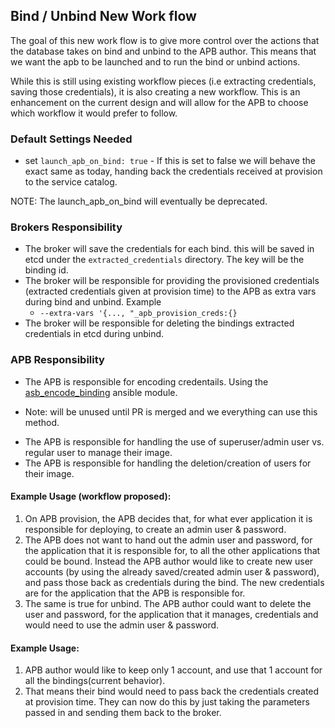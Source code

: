 ## Bind / Unbind New Work flow

The goal of this new work flow is to give more control over the actions that the database takes on bind and unbind to the APB author. This means that we want the apb to be launched and to run the bind or unbind actions.

While this is still using existing workflow pieces (i.e extracting credentials, saving those credentials), it is also creating a new workflow. This is an enhancement on the current design and will allow for the APB to choose which workflow it would prefer to follow. 

### Default Settings Needed
* set `launch_apb_on_bind: true` - If this is set to false we will behave the exact same as today, handing back the credentials received at provision to the service catalog.

NOTE: The launch_apb_on_bind will eventually be deprecated.


### Brokers Responsibility
* The broker will save the credentials for each bind. this will be saved in etcd under the `extracted_credentials` directory. The key will be the binding id.
* The broker will be responsible for providing the provisioned credentials (extracted credentials given at provision time) to the APB as extra vars during bind and unbind. Example
  - `--extra-vars '{..., "_apb_provision_creds:{}`
* The broker will be responsible for deleting the bindings extracted credentials in etcd during unbind.

### APB Responsibility
* The APB is responsible for encoding credentails. Using the [asb_encode_binding](https://github.com/fusor/apb-examples/pull/93/files/3d444b778e27ac3fb266fc5cc55d55eee211fb50#diff-c0c3dd5820ea9b91bd5f865af6a41f67) ansible module.
- Note: will be unused until PR is merged and we everything can use this method.
* The APB is responsible for handling the use of superuser/admin user vs. regular user to manage their image. 
* The APB is responsible for handling the deletion/creation of users for their image.

#### Example Usage (workflow proposed): 
1. On APB provision, the APB decides that, for what ever application it is responsible for deploying, to create an admin user & password. 
2. The APB does not want to hand out the admin user and password, for the application that it is responsible for, to all the other applications that could be bound. Instead the APB author would like to create new user accounts (by using the already saved/created admin user & password), and pass those back as credentials during the bind. The new credentials are for the application that the APB is responsible for.
3. The same is true for unbind. The APB author could want to delete the user and password, for the application that it manages, credentials and would need to use the admin user & password. 

#### Example Usage: 
1. APB author would like to keep only 1 account, and use that 1 account for all the bindings(current behavior).
2. That means their bind would need to pass back the credentials created at provision time. They can now do this by just taking the parameters passed in and sending them back to the broker. 
